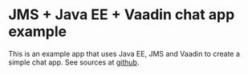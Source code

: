# JMS + Java EE + Vaadin chat app example

This is an example app that uses Java EE, JMS and Vaadin to create a simple
chat app. See sources at [github](http://github.com/mstahv/java-ee-jms-vaadin-chat).